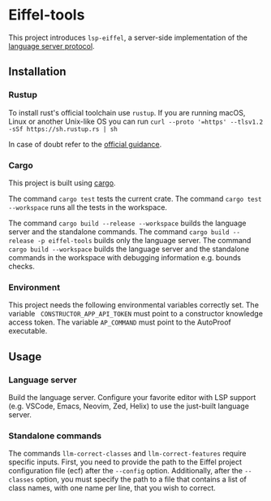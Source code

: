 # Eiffel-tools

This project introduces `lsp-eiffel`, a server-side implementation of the [language server protocol](https://microsoft.github.io/language-server-protocol/).

## Installation

### Rustup

To install rust's official toolchain use `rustup`.
If you are running macOS, Linux or another Unix-like OS you can run
```curl --proto '=https' --tlsv1.2 -sSf https://sh.rustup.rs | sh```

In case of doubt refer to the [official guidance](https://www.rust-lang.org/tools/install).

### Cargo

This project is built using [cargo](https://doc.rust-lang.org/cargo/index.html).

The command `cargo test` tests the current crate.
The command `cargo test --workspace` runs all the tests in the workspace.

The command `cargo build --release --workspace` builds the language server and the standalone commands.
The command `cargo build --release -p eiffel-tools` builds only the language server.
The command `cargo build --workspace` builds the language server and the standalone commands in the workspace with debugging information e.g. bounds checks.

### Environment

This project needs the following environmental variables correctly set.
The variable ` CONSTRUCTOR_APP_API_TOKEN` must point to a constructor knowledge access token.
The variable `AP_COMMAND` must point to the AutoProof executable.

## Usage

### Language server

Build the language server.
Configure your favorite editor with LSP support (e.g. VSCode, Emacs, Neovim, Zed, Helix) to use the just-built language server.

### Standalone commands

The commands `llm-correct-classes` and `llm-correct-features` require specific inputs.
First, you need to provide the path to the Eiffel project configuration file (ecf) after the `--config` option.
Additionally, after the `--classes` option, you must specify the path to a file that contains a list of class names, with one name per line, that you wish to correct.


